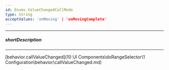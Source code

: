 ```yaml
---
id: Enums.ValueChangedCallMode
type: String
acceptValues: 'onMoving' | 'onMovingComplete'
---
```

---
##### shortDescription
<!-- Description goes here -->

---
<!-- Description goes here -->
[behavior.callValueChanged](10 UI Components\dxRangeSelector\1 Configuration\behavior\callValueChanged.md)
